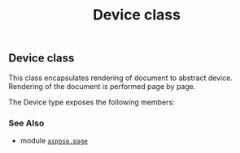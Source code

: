 ﻿---
title: Device class
second_title: Aspose.Page for Python via .NET API References
description: 
type: docs
weight: 20
url: /python-net/aspose.page/device/
is_root: false
---

## Device class

This class encapsulates rendering of document to abstract device.
Rendering of the document is performed page by page.



The Device type exposes the following members:


### See Also
* module [`aspose.page`](..)
